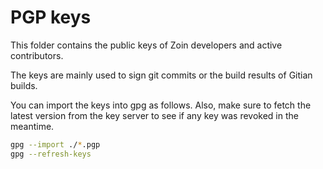 PGP keys
========

This folder contains the public keys of Zoin developers and active contributors.

The keys are mainly used to sign git commits or the build results of Gitian
builds.

You can import the keys into gpg as follows. Also, make sure to fetch the
latest version from the key server to see if any key was revoked in the
meantime.

```sh
gpg --import ./*.pgp
gpg --refresh-keys
```
